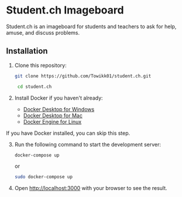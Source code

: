 # Student.ch Imageboard

Student.ch is an imageboard for students and teachers to ask for help, amuse, and discuss problems.

## Installation

1. Clone this repository:

   ```bash
   git clone https://github.com/Towikk01/student.ch.git
   
    cd student.ch
    ```
   
2. Install Docker if you haven't already:

   - [Docker Desktop for Windows](https://hub.docker.com/editions/community/docker-ce-desktop-windows)
   - [Docker Desktop for Mac](https://hub.docker.com/editions/community/docker-ce-desktop-mac)
   - [Docker Engine for Linux](https://docs.docker.com/engine/install/)
   
  If you have Docker installed, you can skip this step.

3. Run the following command to start the development server:

   ```bash
   docker-compose up
   ```
   or
    ```bash
   sudo docker-compose up
   ```
   
4. Open [http://localhost:3000](http://localhost:3000) with your browser to see the result.

  
  
